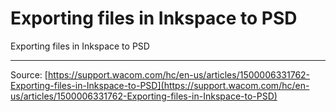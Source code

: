 # Exporting files in Inkspace to PSD

Exporting files in Inkspace to PSD

---
Source: [https://support.wacom.com/hc/en-us/articles/1500006331762-Exporting-files-in-Inkspace-to-PSD](https://support.wacom.com/hc/en-us/articles/1500006331762-Exporting-files-in-Inkspace-to-PSD)
